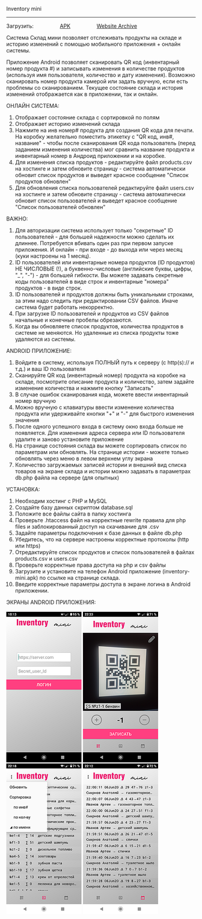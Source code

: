 Inventory mini
_________________

Загрузить:     <a id="raw-url" href="https://raw.githubusercontent.com/ilinic/Inventory-mini/master/website/inventory-mini.apk">APK</a>     <a id="raw-url" href="https://raw.githubusercontent.com/ilinic/Inventory-mini/master/website.rar">Website Archive</a>

Система Склад мини позволяет отслеживать продукты на складе и историю изменений с помощью мобильного приложения + онлайн системы.

Приложение Android позволяет сканировать QR код (инвентарный номер продукта #) и записывать изменения в количестве продуктов (используя имя пользователя, количество и дату изменения). Возможно сканировать номер продукта камерой или задать вручную, если есть проблемы со сканированием. 
Текущее состояние склада и история изменений отображается как в приложении, так и онлайн.

ОНЛАЙН СИСТЕМА:
1. Отображает состояние склада с сортировкой по полям
2. Отображает историю изменений склада
3. Нажмите на инв номер# продукта для создания QR кода для печати. На коробку желательно поместить этикетку с "QR код, инв#, название" - чтобы после сканирования QR кода пользователь (перед заданием изменения количества) мог сравнить название продукта и инвентарный номер в Андроид приложении и на коробке. 
4. Для изменения списка продуктов - редактируйте файл products.csv на хостинге и затем обновите страницу - система автоматически обновит список продуктов и выведет красное сообщение "Список продуктов обновлен"
5. Для обновления списка пользователей редактируйте файл users.csv на хостинге и затем обновите страницу - система автоматически обновит список пользователей и выведет красное сообщение "Список пользователей обновлен"


ВАЖНО:
1. Для авторизации система использует только "секретные" ID пользователей -  для большей надежности можно сделать их длиннее. Потребуется вбивать один раз при первом запуске приложения. И онлайн - при входе - до выхода или через месяц (куки настроены на 1 месяц).
2. ID пользователей или инвентарные номера продуктов (ID продуктов) НЕ ЧИСЛОВЫЕ (!), а буквенно-числовые (английские буквы, цифры, "_",  "-") - для большей гибкости. Вы можете задавать секретные коды пользователей в виде строк и инвентарные "номера" продуктов - в виде строк.
3. ID пользователей и продуктов должны быть уникальными строками, за этим надо следить при редактировании CSV файлов. Иначе система будет работать некорректно.
4. При загрузке ID пользователей и продуктов из CSV файлов начальные и конечные пробелы обрезаются.
5. Когда вы обновляете список продуктов, количества продуктов в системе не меняются. Но удаленные из списка продукты тоже удаляются из системы. 

ANDROID ПРИЛОЖЕНИЕ:
1. Войдите в систему, используя ПОЛНЫЙ путь к серверу (с http(s):// и т.д.) и ваш ID пользователя
2. Сканируйте QR код (инвентарный номер) продукта на коробке на складе, посмотрите описание продукта и количество, затем задайте изменение количества и нажмите кнопку "Записать"
3. В случае ошибок сканирования кода, можете ввести инвентарный номер вручную
4. Можно вручную с клавиатуры ввести изменение количества продукта или удерживайте кнопки "+" и "-" для быстрого изменения значения
5. После одного успешного входа в систему окно входа больше не появляется. Для изменения адреса сервера или ID пользователя удалите и заново установите приложение
6. На странице состояния склада вы можете сортировать список по параметрам или обновлять. На странице истории - можете только обновлять через меню в левом верхнем углу экрана
7. Количество загружаемых записей истории и внешний вид списка товаров на экране склада и истории можно задавать в параметрах db.php файла на сервере (для опытных)

УСТАНОВКА:
1. Необходим хостинг с PHP и MySQL
2. Создайте базу данных скриптом database.sql
3. Положите все файлы сайта в папку хостинга
4. Проверьте .htaccess файл на корректные rewrite правила для php files и заблокированный доступ на скачивание для .csv
5. Задайте параметры подключения к базе данных в файле db.php
6. Убедитесь, что на сервере настроены корректные протоколы (http или https)
7. Отредактируйте список продуктов и список пользователей в файлах products.csv и users.csv
8. Проверьте корректные права доступа на php и csv файлы
9. Загрузите и установите на телефон Android приложение (inventory-mini.apk) по ссылке на странице склада.
10. Введите корректные параметры доступа в экране логина в Android приложении.

ЭКРАНЫ ANDROID ПРИЛОЖЕНИЯ:<br><br>
![alt text](https://github.com/ilinic/Inventory-mini/blob/master/screenshots/login.png?raw=true) ![alt text](https://github.com/ilinic/Inventory-mini/blob/master/screenshots/scan.png?raw=true) ![alt text](https://github.com/ilinic/Inventory-mini/blob/master/screenshots/inv.png?raw=true) ![alt text](https://github.com/ilinic/Inventory-mini/blob/master/screenshots/hist.png?raw=true)
